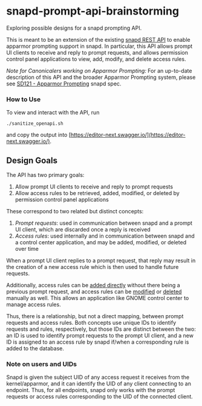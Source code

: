 # snapd-prompt-api-brainstorming

Exploring possible designs for a snapd prompting API.

This is meant to be an extension of the existing [snapd REST API](https://snapcraft.io/docs/snapd-rest-api) to enable apparmor prompting support in snapd.
In particular, this API allows prompt UI clients to receive and reply to prompt requests, and allows permission control panel applications to view, add, modify, and delete access rules.

*Note for Canonicalers working on Apparmor Prompting:* For an up-to-date description of this API and the broader Apparmor Prompting system, please see [SD121 - Apparmor Prompting](https://docs.google.com/document/d/1tBnefdukP69EUJOlH8bgD2hrvZCYoE8-1ZlqRRYlOqc) snapd spec.

### How to Use

To view and interact with the API, run
```
./sanitize_openapi.sh
```
and copy the output into [https://editor-next.swagger.io/](https://editor-next.swagger.io/).

## Design Goals

The API has two primary goals:

1. Allow prompt UI clients to receive and reply to prompt requests
2. Allow access rules to be retrieved, added, modified, or deleted by permission control panel applications

These correspond to two related but distinct concepts:

1. *Prompt requests*: used in communication between snapd and a prompt UI client, which are discarded once a reply is received
2. *Access rules*: used internally and in communication between snapd and a control center application, and may be added, modified, or deleted over time

When a prompt UI client replies to a prompt request, that reply may result in the creation of a new access rule which is then used to handle future requests.

Additionally, access rules can be [added directly](#post-v2access-controlrules) without there being a previous prompt request, and access rules can be [modified](#post-v2access-controlrulesid) or [deleted](#delete-v2access-controlrulesid) manually as well.
This allows an application like GNOME control center to manage access rules.

Thus, there is a relationship, but not a direct mapping, between prompt requests and access rules.
Both concepts use unique IDs to identify requests and rules, respectively, but those IDs are distinct between the two: an ID is used to identify prompt requests to the prompt UI client, and a new ID is assigned to an access rule by snapd if/when a corresponding rule is added to the database.

### Note on users and UIDs

Snapd is given the subject UID of any access request it receives from the kernel/apparmor, and it can identify the UID of any client connecting to an endpoint.
Thus, for all endpoints, snapd only works with the prompt requests or access rules corresponding to the UID of the connected client.

